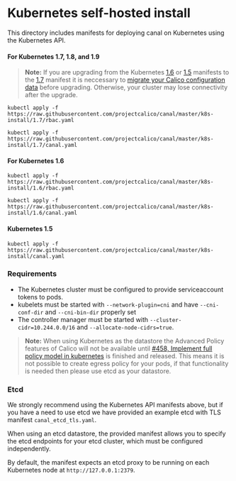 # Kubernetes self-hosted install

This directory includes manifests for deploying canal on Kubernetes using the Kubernetes API.  

#### For Kubernetes 1.7, 1.8, and 1.9

> **Note:** If you are upgrading from the Kubernetes 
[1.6](#for-kubernetes-16) or [1.5](#for-kubernetes-15) manifests to the
[1.7](#for-kubernetes-17) manifest it is neccessary to
[migrate your Calico configuration data](https://github.com/projectcalico/calico/blob/master/upgrade/v2.5/README.md)
before upgrading. Otherwise, your cluster may lose connectivity after the
upgrade.

```
kubectl apply -f https://raw.githubusercontent.com/projectcalico/canal/master/k8s-install/1.7/rbac.yaml

kubectl apply -f https://raw.githubusercontent.com/projectcalico/canal/master/k8s-install/1.7/canal.yaml
```

#### For Kubernetes 1.6

```
kubectl apply -f https://raw.githubusercontent.com/projectcalico/canal/master/k8s-install/1.6/rbac.yaml

kubectl apply -f https://raw.githubusercontent.com/projectcalico/canal/master/k8s-install/1.6/canal.yaml
```

#### Kubernetes 1.5

```
kubectl apply -f https://raw.githubusercontent.com/projectcalico/canal/master/k8s-install/canal.yaml
```

### Requirements
- The Kubernetes cluster must be configured to provide serviceaccount tokens to pods.
- kubelets must be started with `--network-plugin=cni` and
  have `--cni-conf-dir` and `--cni-bin-dir` properly set
- The controller manager must be started with `--cluster-cidr=10.244.0.0/16` and `--allocate-node-cidrs=true`.

> **Note:** When using Kubernetes as the datastore the Advanced Policy
features of Calico will not be available until
[#458, Implement full policy model in kubernetes](https://github.com/projectcalico/calico/issues/458)
is finished and released.  This means it is not possible to create egress
policy for your pods, if that functionality is needed then please use etcd
as your datastore.

### Etcd

We strongly recommend using the Kubernetes API manifests above, but if you have a need to use etcd we have provided an example etcd with TLS manifest `canal_etcd_tls.yaml`.

When using an etcd datastore, the provided manifest allows you to specify the etcd endpoints for your etcd cluster,
which must be configured independently.

By default, the manifest expects an etcd proxy to be running on each Kubernetes node at `http://127.0.0.1:2379`.
